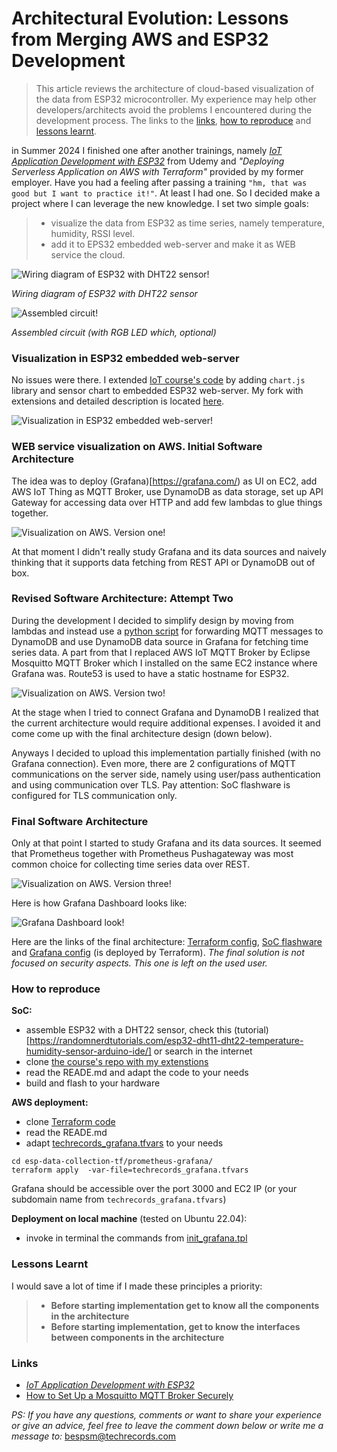 # Architectural Evolution: Lessons from Merging AWS and ESP32 Development

> This article reviews the architecture of cloud-based visualization of the data from ESP32 microcontroller.
> My experience may help other developers/architects avoid the problems I encountered during the development process.
> The links to the [links](#links), [how to reproduce](#how-to-reproduce) and [lessons learnt](#lessons-learnt).

in Summer 2024 I finished one after another trainings, namely [*IoT Application Development with ESP32*](https://www.udemy.com/course/iot-application-development-with-the-esp32-using-the-esp-idf/) from Udemy and *"Deploying Serverless Application on AWS with Terraform"* provided by my former employer. 
Have you had a feeling after passing a training `"hm, that was good but I want to practice it!"`. At least I had one. So I decided make a project where I can leverage the new knowledge. I set two simple goals:
> - visualize the data from ESP32 as time series, namely temperature, humidity, RSSI level.
> - add it to EPS32 embedded web-server and make it as WEB service the cloud.

![Wiring diagram of ESP32 with DHT22 sensor!](esp-dc-circuit.png "Picture of wiring diagram of ESP32 with DHT22 sensor")

*Wiring diagram of ESP32 with DHT22 sensor*

![Assembled circuit!](esp-dc-assembly-look.jpg "Picture of sssembled circuit")

*Assembled circuit (with RGB LED which, optional)*

### Visualization in ESP32 embedded web-server

No issues were there. I extended [IoT course's code](https://github.com/kevinudemy/udemy_esp32) by adding `chart.js` library and sensor chart to embedded ESP32 web-server. My fork with extensions and detailed description is located [here](https://github.com/bespsm/esp-data-collection-soc). 

![Visualization in ESP32 embedded web-server!](esp-dc-local-visual.png "Picture of visualization in ESP32 embedded web-server")

### WEB service visualization on AWS. Initial Software Architecture

The idea was to deploy (Grafana)[https://grafana.com/) as UI on EC2, add AWS IoT Thing as MQTT Broker, use DynamoDB as data storage, set up API Gateway for accessing data over HTTP and add few lambdas to glue things together.

![Visualization on AWS. Version one!](esp-dc-design-v1.0.png "Picture of visualization on AWS. Version one")

At that moment I didn't really study Grafana and its data sources and naively thinking that it supports data fetching from REST API or DynamoDB out of box.

### Revised Software Architecture: Attempt Two

During the development I decided to simplify design by moving from lambdas and instead use a [python script](https://github.com/bespsm/esp-data-collection-srv/blob/main/script) for forwarding MQTT messages to DynamoDB and use DynamoDB data source in Grafana for fetching time series data. A part from that I replaced AWS IoT MQTT Broker by Eclipse Mosquitto MQTT Broker which I installed on the same EC2 instance where Grafana was. Route53 is used to have a static hostname for ESP32.

![Visualization on AWS. Version two!](esp-dc-design-v2.0.png "Picture of visualization on AWS. Version two")

At the stage when I tried to connect Grafana and DynamoDB I realized that the current architecture would require additional expenses. I avoided it and come come up with the final architecture design (down below).

Anyways I decided to upload this implementation partially finished (with no Grafana connection). Even more, there are 2 configurations of MQTT communications on the server side, namely using user/pass authentication and using communication over TLS. Pay attention: SoC flashware is configured for TLS communication only.

### Final Software Architecture

Only at that point I started to study Grafana and its data sources. It seemed that Prometheus together with Prometheus Pushagateway was most common choice for collecting time series data over REST.

![Visualization on AWS. Version three!](esp-dc-design-v3.0.png "Picture of visualization on AWS. Version three")

Here is how Grafana Dashboard looks like:

![Grafana Dashboard look!](esp-dc-design-v3.0.png "Picture of Grafana Dashboard look")

Here are the links of the final architecture: [Terraform config](https://github.com/bespsm/esp-data-collection-tf/tree/main/prometheus-grafana), [SoC flashware](https://github.com/bespsm/esp-data-collection-SoC) and [Grafana config](https://github.com/bespsm/esp-data-collection-srv/tree/main/grafana_cfg) (is deployed by Terraform). *The final solution is not focused on security aspects. This one is left on the used user.*

### How to reproduce

**SoC:**
- assemble ESP32 with a DHT22 sensor, check this (tutorial)[https://randomnerdtutorials.com/esp32-dht11-dht22-temperature-humidity-sensor-arduino-ide/] or search in the internet
- clone [the course's repo with my extenstions](https://github.com/bespsm/esp-data-collection-soc)
- read the READE.md and adapt the code to your needs
- build and flash to your hardware

**AWS deployment:**
- clone [Terraform code](https://github.com/bespsm/esp-data-collection-tf)
- read the READE.md
- adapt [techrecords_grafana.tfvars](https://github.com/bespsm/esp-data-collection-tf/blob/main/prometheus-grafana/techrecords_grafana.tfvars) to your needs
```
cd esp-data-collection-tf/prometheus-grafana/
terraform apply  -var-file=techrecords_grafana.tfvars
```
Grafana should be accessible over the port 3000 and EC2 IP (or your subdomain name from `techrecords_grafana.tfvars`)

**Deployment on local machine** (tested on Ubuntu 22.04):
- invoke in terminal the commands from [init_grafana.tpl](https://github.com/bespsm/esp-data-collection-tf/blob/main/prometheus-grafana/init_grafana.tpl)

### Lessons Learnt

I would save a lot of time if I made these principles a priority:
> - **Before starting implementation get to know all the components in the architecture**
> - **Before starting implementation, get to know the interfaces between components in the architecture**

### Links

- [*IoT Application Development with ESP32*](https://www.udemy.com/course/iot-application-development-with-the-esp32-using-the-esp-idf/)
- [How to Set Up a Mosquitto MQTT Broker Securely](https://medium.com/gravio-edge-iot-platform/how-to-set-up-a-mosquitto-mqtt-broker-securely-using-client-certificates-82b2aaaef9c8)


*PS: If you have any questions, comments or want to share your experience or give an advice, feel free to leave the comment down below or write me a message to:* <bespsm@techrecords.com>
